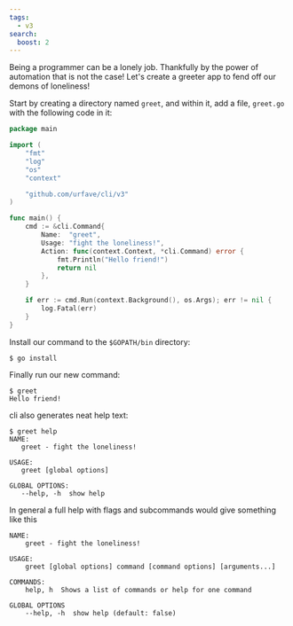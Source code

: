 ```yaml
---
tags:
  - v3
search:
  boost: 2
---
```


Being a programmer can be a lonely job. Thankfully by the power of automation
that is not the case! Let's create a greeter app to fend off our demons of
loneliness!

Start by creating a directory named `greet`, and within it, add a file,
`greet.go` with the following code in it:

<!-- {
  "output": "Hello friend!"
} -->
```go
package main

import (
	"fmt"
	"log"
	"os"
	"context"

	"github.com/urfave/cli/v3"
)

func main() {
	cmd := &cli.Command{
		Name:  "greet",
		Usage: "fight the loneliness!",
		Action: func(context.Context, *cli.Command) error {
			fmt.Println("Hello friend!")
			return nil
		},
	}

	if err := cmd.Run(context.Background(), os.Args); err != nil {
		log.Fatal(err)
	}
}
```

Install our command to the `$GOPATH/bin` directory:

```sh-session
$ go install
```

Finally run our new command:

```sh-session
$ greet
Hello friend!
```

cli also generates neat help text:

```sh-session
$ greet help
NAME:
   greet - fight the loneliness!

USAGE:
   greet [global options]

GLOBAL OPTIONS:
   --help, -h  show help
```

In general a full help with flags and subcommands would give something like this
```
NAME:
    greet - fight the loneliness!

USAGE:
    greet [global options] command [command options] [arguments...]

COMMANDS:
    help, h  Shows a list of commands or help for one command

GLOBAL OPTIONS
    --help, -h  show help (default: false)
```
